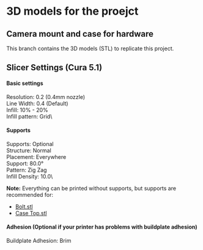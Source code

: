 # 3D models for the proejct
## Camera mount and case for hardware
This branch contains the 3D models (STL) to replicate this project.

## Slicer Settings (Cura 5.1)
#### Basic settings
Resolution: 0.2 (0.4mm nozzle)\
Line Width: 0.4 (Default)\
Infill: 10% - 20%\
Infill pattern: Grid\

#### Supports

Supports: Optional\
Structure: Normal\
Placement: Everywhere\
Support: 80.0°\
Pattern: Zig Zag\
Infill Density: 10.0\

**Note:** Everything can be printed without supports, but supports are recommended for:
- [Bolt.stl]()
- [Case Top.stl]()

#### Adhesion (Optional if your printer has problems with buildplate adhesion)
Buildplate Adhesion: Brim
